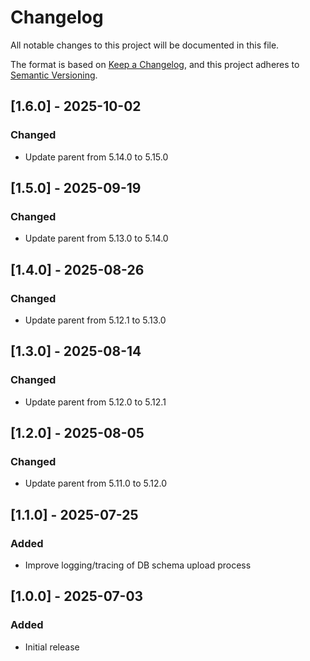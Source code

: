 # Changelog

All notable changes to this project will be documented in this file.

The format is based on [Keep a Changelog](https://keepachangelog.com/en/1.0.0/), and this project adheres
to [Semantic Versioning](https://semver.org/spec/v2.0.0.html).

## [1.6.0] - 2025-10-02

### Changed

- Update parent from 5.14.0 to 5.15.0

## [1.5.0] - 2025-09-19

### Changed

- Update parent from 5.13.0 to 5.14.0

## [1.4.0] - 2025-08-26

### Changed

- Update parent from 5.12.1 to 5.13.0

## [1.3.0] - 2025-08-14

### Changed

- Update parent from 5.12.0 to 5.12.1

## [1.2.0] - 2025-08-05

### Changed

- Update parent from 5.11.0 to 5.12.0

## [1.1.0] - 2025-07-25

### Added

- Improve logging/tracing of DB schema upload process

## [1.0.0] - 2025-07-03

### Added

- Initial release
